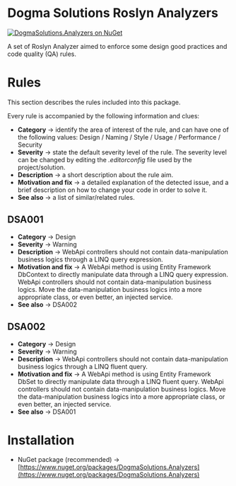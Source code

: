 # Dogma Solutions Roslyn Analyzers
[![DogmaSolutions.Analyzers on NuGet](https://img.shields.io/nuget/v/DogmaSolutions.Analyzers.svg)](https://www.nuget.org/packages/DogmaSolutions.Analyzers/)

A set of Roslyn Analyzer aimed to enforce some design good practices and code quality (QA) rules.
# Rules
This section describes the rules included into this package.

Every rule is accompanied by the following information and clues:
- **Category** → identify the area of interest of the rule, and can have one of the following values: Design / Naming / Style / Usage / Performance / Security 
- **Severity** → state the default severity level of the rule. The severity level can be changed by editing the _.editorconfig_ file used by the project/solution.
- **Description** → a short description about the rule aim.
- **Motivation and fix** → a detailed explanation of the detected issue, and a brief description on how to change your code in order to solve it.
- **See also** → a list of similar/related rules.

       
## DSA001
- **Category** → Design
- **Severity** → Warning
- **Description** → WebApi controllers should not contain data-manipulation business logics through a LINQ query expression.
- **Motivation and fix** → A WebApi method is using Entity Framework DbContext to directly manipulate data through a LINQ query expression. WebApi controllers should not contain data-manipulation business logics. Move the data-manipulation business logics into a more appropriate class, or even better, an injected service.
- **See also** → DSA002

## DSA002
- **Category** → Design
- **Severity** → Warning
- **Description** → WebApi controllers should not contain data-manipulation business logics through a LINQ fluent query.
- **Motivation and fix** → A WebApi method is using Entity Framework DbSet to directly manipulate data through a LINQ fluent query. WebApi controllers should not contain data-manipulation business logics. Move the data-manipulation business logics into a more appropriate class, or even better, an injected service.
- **See also** → DSA001
                                               

# Installation
- NuGet package (recommended) → [https://www.nuget.org/packages/DogmaSolutions.Analyzers](https://www.nuget.org/packages/DogmaSolutions.Analyzers)